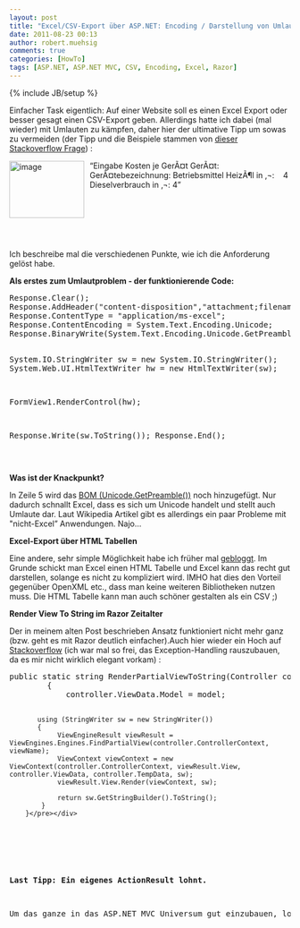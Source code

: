 ```yaml
---
layout: post
title: "Excel/CSV-Export über ASP.NET: Encoding / Darstellung von Umlaute & Render View To String mit Razor"
date: 2011-08-23 00:13
author: robert.muehsig
comments: true
categories: [HowTo]
tags: [ASP.NET, ASP.NET MVC, CSV, Encoding, Excel, Razor]
---
```

{% include JB/setup %}
<p>Einfacher Task eigentlich: Auf einer Website soll es einen Excel Export oder besser gesagt einen CSV-Export geben. Allerdings hatte ich dabei (mal wieder) mit Umlauten zu kämpfen, daher hier der ultimative Tipp um sowas zu vermeiden (der Tipp und die Beispiele stammen von <a href="http://stackoverflow.com/questions/1679656/asp-net-excel-export-encoding-problem">dieser Stackoverflow Frage</a>) :</p> <p><a href="{{BASE_PATH}}/assets/wp-images/image1339.png"><img style="background-image: none; border-bottom: 0px; border-left: 0px; margin: 0px 10px 0px 0px; padding-left: 0px; padding-right: 0px; display: inline; float: left; border-top: 0px; border-right: 0px; padding-top: 0px" title="image" border="0" alt="image" align="left" src="{{BASE_PATH}}/assets/wp-images/image_thumb521.png" width="134" height="102"></a>“Eingabe Kosten je GerÃ¤t GerÃ¤t: GerÃ¤tebezeichnung: Betriebsmittel HeizÃ¶l in ‚¬:&nbsp;&nbsp;&nbsp; 4 Dieselverbrauch in ‚¬: 4”</p> <p>&nbsp;</p> <p>&nbsp;</p> <p>&nbsp;</p> <p>Ich beschreibe mal die verschiedenen Punkte, wie ich die Anforderung gelöst habe.</p> <p><strong>Als erstes zum Umlautproblem - der funktionierende Code:</strong></p> <div style="padding-bottom: 0px; margin: 0px; padding-left: 0px; padding-right: 0px; display: inline; float: none; padding-top: 0px" id="scid:812469c5-0cb0-4c63-8c15-c81123a09de7:72a925dc-18a9-47fb-9e0e-752df49735f5" class="wlWriterEditableSmartContent"><pre name="code" class="c#">Response.Clear();
Response.AddHeader("content-disposition","attachment;filename=Test.xls");   
Response.ContentType = "application/ms-excel";
Response.ContentEncoding = System.Text.Encoding.Unicode;
Response.BinaryWrite(System.Text.Encoding.Unicode.GetPreamble());

System.IO.StringWriter sw = new System.IO.StringWriter();
System.Web.UI.HtmlTextWriter hw = new HtmlTextWriter(sw);

FormView1.RenderControl(hw);

Response.Write(sw.ToString());
Response.End();</pre></div>
<p>&nbsp;</p>
<p><strong>Was ist der Knackpunkt? </strong></p>
<p>In Zeile 5 wird das <a href="http://en.wikipedia.org/wiki/Byte_order_mark">BOM (Unicode.GetPreamble())</a> noch hinzugefügt. Nur dadurch schnallt Excel, dass es sich um Unicode handelt und stellt auch Umlaute dar. Laut Wikipedia Artikel gibt es allerdings ein paar Probleme mit "nicht-Excel” Anwendungen. Najo… </p>
<p><strong>Excel-Export über HTML Tabellen</strong></p>
<p>Eine andere, sehr simple Möglichkeit habe ich früher mal <a href="{{BASE_PATH}}/2010/01/29/howto-excel-export-mit-asp-net-mvc-und-render-view-to-string/">gebloggt</a>. Im Grunde schickt man Excel einen HTML Tabelle und Excel kann das recht gut darstellen, solange es nicht zu kompliziert wird. IMHO hat dies den Vorteil gegenüber OpenXML etc., dass man keine weiteren Bibliotheken nutzen muss. Die HTML Tabelle kann man auch schöner gestalten als ein CSV ;)</p>
<p><strong>Render View To String im Razor Zeitalter</strong></p>
<p>Der in meinem alten Post beschrieben Ansatz funktioniert nicht mehr ganz (bzw. geht es mit Razor deutlich einfacher).Auch hier wieder ein Hoch auf <a href="http://stackoverflow.com/questions/4692131/how-to-render-a-razor-view-get-the-html-of-a-rendered-view-inside-an-action">Stackoverflow</a> (ich war mal so frei, das Exception-Handling rauszubauen, da es mir nicht wirklich elegant vorkam) :</p>
<div style="padding-bottom: 0px; margin: 0px; padding-left: 0px; padding-right: 0px; display: inline; float: none; padding-top: 0px" id="scid:812469c5-0cb0-4c63-8c15-c81123a09de7:1d904a5d-c8e8-4b02-aea7-f9f46a05577e" class="wlWriterEditableSmartContent"><pre name="code" class="c#">public static string RenderPartialViewToString(Controller controller, string viewName, object model)
        {
            controller.ViewData.Model = model;

           using (StringWriter sw = new StringWriter())
           {
                ViewEngineResult viewResult = ViewEngines.Engines.FindPartialView(controller.ControllerContext, viewName);
                ViewContext viewContext = new ViewContext(controller.ControllerContext, viewResult.View, controller.ViewData, controller.TempData, sw);
                viewResult.View.Render(viewContext, sw);

            	return sw.GetStringBuilder().ToString();		
			}
        }</pre></div>
<p>&nbsp;</p>
<p><strong>Last Tipp: Ein eigenes ActionResult lohnt.</strong></p>
<p>Um das ganze in das ASP.NET MVC Universum gut einzubauen, lohnt es sich ein eigenes ActionResult zu bauen. Wie man das macht, sieht man <a href="http://stephenwalther.com/blog/archive/2008/06/16/asp-net-mvc-tip-2-create-a-custom-action-result-that-returns-microsoft-excel-documents.aspx">hier</a>. Dieses ActionResult war auch schon in meinem älteren <a href="{{BASE_PATH}}/2010/01/29/howto-excel-export-mit-asp-net-mvc-und-render-view-to-string/">Blogpost</a> zu sehen.</p>

